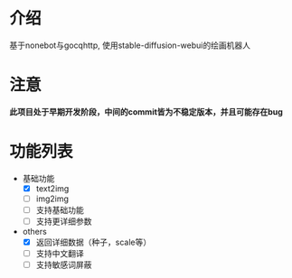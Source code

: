 # 介绍
基于nonebot与gocqhttp, 使用stable-diffusion-webui的绘画机器人

# 注意
**此项目处于早期开发阶段，中间的commit皆为不稳定版本，并且可能存在bug**

# 功能列表
- 基础功能
    - [x] text2img
    - [ ] img2img
    - [ ] 支持基础功能
    - [ ] 支持更详细参数
- others
    - [x] 返回详细数据（种子，scale等）
    - [ ] 支持中文翻译
    - [ ] 支持敏感词屏蔽
